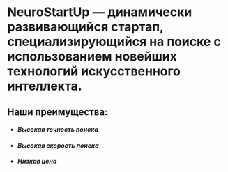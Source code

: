# **NeuroStartUp** — динамически развивающийся стартап, специализирующийся на поиске с использованием новейших технологий искусственного интеллекта. 
## **Наши преимущества:**

*  #### *Высокая точность поиска*
*  ####  *Высокая скорость поиска*
*  ####  *Низкая цена*